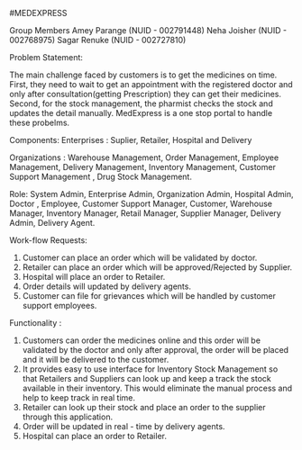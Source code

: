 #MEDEXPRESS

Group Members
Amey Parange (NUID - 002791448)
Neha Joisher (NUID - 002768975)
Sagar Renuke (NUID - 002727810)


Problem Statement:

The main challenge faced by customers is to get the medicines on time. First, they need to wait to get an appointment with the registered doctor and only after consultation(getting Prescription) they can get their medicines. Second, for the stock management, the pharmist checks the stock and updates the detail manually. MedExpress is a one stop portal to handle these probelms. 


Components:
Enterprises : 
Suplier, Retailer, Hospital and Delivery

Organizations :
Warehouse Management, Order Management, Employee Management, Delivery Management, Inventory Management, Customer Support Management , Drug Stock Management.

Role: 
System Admin, Enterprise Admin, Organization Admin, Hospital Admin, Doctor , Employee, Customer Support Manager, Customer, Warehouse Manager, Inventory Manager, Retail Manager, Supplier Manager, Delivery Admin, Delivery Agent.

Work-flow Requests: 
1. Customer can place an order which will be validated by doctor. 
2. Retailer can place an order which will be approved/Rejected by Supplier.
3. Hospital will place an order to Retailer.
4. Order details will updated by delivery agents.
5. Customer can file for grievances which will be handled by customer support employees.


Functionality : 
1. Customers can order the medicines online and this order will be validated by the doctor and only after approval, the order will be placed and it will be delivered to the customer.
2.  It provides easy to use interface for Inventory Stock Management so that Retailers and Suppliers can look up and keep a track the stock available in their inventory. This would eliminate the manual process and help to keep track in real time.
3.  Retailer can look up their stock and place an order to the supplier through this application.
4.  Order will be updated in real - time by delivery agents.
5.  Hospital can place an order to Retailer.


